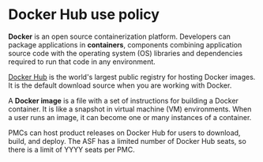 # Docker Hub use policy

**Docker** is an open source containerization platform. Developers can package applications in **containers**, components combining application source code with the operating system (OS) libraries and dependencies required to run that code in any environment.

<a href="https://hub.docker.com/" target="_blank">Docker Hub</a> is the world's largest public registry for hosting Docker images. It is the default download source when you are working with Docker.

A **Docker image** is a file with a set of instructions for building a Docker container. It is like a snapshot in virtual machine (VM) environments. When a user runs an image, it can become one or many instances of a container.

PMCs can host product releases on Docker Hub for users to download, build, and deploy. The ASF has a limited number of Docker Hub seats, so there is a limit of YYYY seats per PMC.
